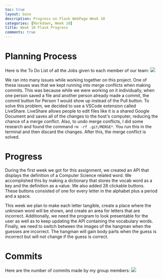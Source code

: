 ```yaml
---
toc: true
layout: base
description: Progress on Flask WebPage Week 10
categories: [Markdown, Week 10]
title: Week 10 Flask Progress
comments: true
---
```


# Planning Process

Here is the To Do List of all the Jobs given to each member of our team:
![]({{site.baseurl}}/images/PlanningProcess.png)

We ran into many issues while working together on this project. One of these issues was that we kept running into merge conflicts when making commits. This was because while we were working on it individually, when one person saved a file and another person already made a commit, the commit button for Person 1 would show up instead of the Pull button. To solve this problem, we decided to use a VSCode extension called LiveShare. LiveShare allows people to edit files like it is a shared Google Document and saves all of the changes to the host's computer, reducing the chance of a merge conflict. Also, to undo merge conflicts, I did some research and found the command `rm -rf .git/MERGE*`. You run this in the terminal and then discard the changes. After this, the merge conflict is solved.


# Progress

During the first week we got for this assignment, we created an API that displays the definition of a Computer Science related word. We accomplished this by making a dictionary that stores the vocab word as a key and the definition as a value. We also added 28 clickable buttons. These buttons consisted of one for every letter in the alphabet plus a period and a space.

This week we plan to make each letter tangible, create a place where the unknown word will be shown, and create an area for letters that are incorrect. Additionally, we need the program to look presentable for the user as well as to keep updating the API containing the vocabulary words. Finally, we need to switch between the images of the hangman when the guesses are incorrect. The hangman will gain body parts when the guess is incorrect but will not change if the guess is correct.


# Commits
Here are the number of commits made by my group members:
![]({{site.baseurl}}/images/Commits.png)